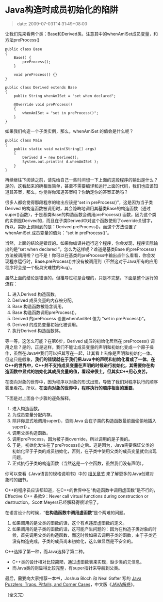 # Java构造时成员初始化的陷阱
>date: 2009-07-03T14:31:49+08:00


让我们先来看两个类：Base和Derived类。注意其中的whenAmISet成员变量，和方法preProcess()



```
public class Base
{
    Base() {
        preProcess();
    }

    void preProcess() {}
}
```


```
public class Derived extends Base
{
    public String whenAmISet = "set when declared";

    @Override void preProcess()
    {
        whenAmISet = "set in preProcess()";
    }
}

```

如果我们构造一个子类实例，那么，whenAmISet 的值会是什么呢？




```
public class Main
{
    public static void main(String[] args)
    {
        Derived d = new Derived();
        System.out.println( d.whenAmISet );
    }
}

```

再续继往下阅读之前，请先给自己一些时间想一下上面的这段程序的输出是什么？是的，这看起来的确相当简单，甚至不需要编译和运行上面的代码，我们也应该知道其答案，那么，你觉得你知道答案吗？你确定你的答案正确吗？


很多人都会觉得那段程序的输出应该是“set in preProcess()”，这是因为当子类Derived 的构造函数被调用时，其会隐晦地调用其基类Base的构造函数（通过super()函数），于是基类Base的构造函数会调用preProcess() 函数，因为这个类的实例是Derived的，而且在子类Derived中对这个函数使用了override关键字，所以，实际上调用到的是：Derived.preProcess()，而这个方法设置了whenAmISet 成员变量的值为：“set in preProcess()”。


当然，上面的结论是错误的。如果你编译并运行这个程序，你会发现，程序实际输出的是“set when declared ”。怎么为这样呢？难道是基类Base 的preProcess() 方法被调用啦？也不是！你可以在基类的preProcess中输出点什么看看，你会发现程序运行时，Base.preProcess()并没有被调用到（不然这对于Java所有的应用程序将会是一个极具灾难性的Bug）。


虽然上面的结论是错误的，但推导过程是合理的，只是不完整，下面是整个运行的流程：


1. 进入Derived 构造函数。
2. Derived 成员变量的内存被分配。
3. Base 构造函数被隐含调用。
4. Base 构造函数调用preProcess()。
5. Derived 的preProcess 设置whenAmISet 值为 “set in preProcess()”。
6. Derived 的成员变量初始化被调用。
7. 执行Derived 构造函数体。


等一等，这怎么可能？在第6步，Derived 成员的初始化居然在 preProcess() 调用之后？是的，正是这样，我们不能让成员变量的声明和初始化变成一个原子操作，虽然在Java中我们可以把其写在一起，让其看上去像是声明和初始化一体。但这只是假象，**我们的错误就在于我们把Java中的声明和初始化看成了一体**。**在C++的世界中，C++并不支持成员变量在声明的时候进行初始化，其需要你在构造函数中显式的初始化其成员变量的值，看起来很土，但其实C++用心良苦。**


在面向对象的世界中，因为程序以对象的形式出现，导致了我们对程序执行的顺序雾里看花。所以，**在面向对象的世界中，程序执行的顺序相当的重要**。


下面是对上面各个步骤的逐条解释。


1. 进入构造函数。
2. 为成员变量分配内存。
3. 除非你显式地调用super()，否则Java 会在子类的构造函数最前面偷偷地插入super() 。
4. 调用父类构造函数。
5. 调用preProcess，因为被子类override，所以调用的是子类的。
6. 于是，初始化发生在了preProcess()之后。这是因为，Java需要保证父类的初始化早于子类的成员初始化，否则，在子类中使用父类的成员变量就会出现问题。
7. 正式执行子类的构造函数（当然这是一个空函数，虽然我们没有声明）。


你可以查看《Java语言的规格说明书》中的 [相关章节](http://java.sun.com/docs/books/jls/third_edition/html/execution.html#12.5) 来了解更多的Java创建对象时的细节。


C++的程序员应该都知道，在C++的世界中在“构造函数中调用虚函数”是不行的，Effective C++ 条款9：Never call virtual functions during construction or destruction，Scott Meyers已经解释得很详细了。


在语言设计的时候，“**在构造函数中调用虚函数**”是个两难的问题。


1. 如果调用的是父类的函数的话，这个有点违反虚函数的定义。
2. 如果调用的是子类的函数的话，这可能产生问题的：因为在构造子类对象的时候，首先调用父类的构造函数，而这时候如果去调用子类的函数，由于子类还没有构造完成，子类的成员尚未初始化，这么做显然是不安全的。


C++选择了第一种，而Java选择了第二种。


* C++类的设计相对比较简陋，通过虚函数表来实现，缺少类的元信息。
* 而Java类的则显得比较完整，有super指针来导航到父类。


最后，需要向大家推荐一本书，Joshua Bloch 和 Neal Gafter 写的 [Java Puzzlers: Traps, Pitfalls, and Corner Cases](https://www.amazon.com/gp/product/032133678X?ie=UTF8&tag=billthelizard-20&linkCode=as2&camp=1789&creative=9325&creativeASIN=032133678X)，中文版《[JAVA解惑](http://www.china-pub.com/28310&ref=ps)》。


（全文完）


